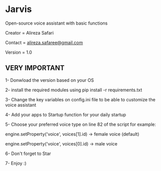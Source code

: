 # Jarvis
Open-source voice assistant with basic functions

Creator = Alireza Safari

Contact = alireza.safaree@gmail.com

Version = 1.0

## VERY IMPORTANT

1- Donwload the version based on your OS

2- install the required modules using pip install -r requirements.txt

3- Change the key variables on config.ini file to be able to customize the voice assistant

4- Add your apps to Startup function for your daily startup

5- Choose your preferred voice type on line 82 of the script for example:

engine.setProperty('voice', voices[1].id) -> female voice (default) 

engine.setProperty('voice', voices[0].id) -> male voice

6- Don't forget to Star

7- Enjoy :)
